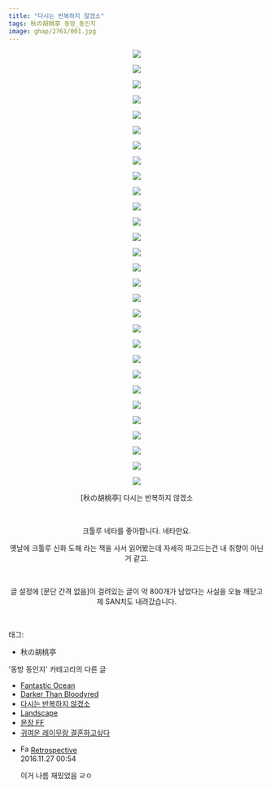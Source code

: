 ```yaml
---
title: "다시는 반복하지 않겠소"
tags: 秋の胡桃亭 동방_동인지
image: ghap/2761/001.jpg
---
```

<div class="article">
<p style="text-align: center; clear: none; float: none;"><img src="{{ site.nasurl }}/ghap/2761/001.jpg"/></p>
<p style="text-align: center; clear: none; float: none;"><img src="{{ site.nasurl }}/ghap/2761/002.jpg"/></p>
<p style="text-align: center; clear: none; float: none;"><img src="{{ site.nasurl }}/ghap/2761/003.jpg"/></p>
<p style="text-align: center; clear: none; float: none;"><img src="{{ site.nasurl }}/ghap/2761/004.jpg"/></p>
<p style="text-align: center; clear: none; float: none;"><img src="{{ site.nasurl }}/ghap/2761/005.jpg"/></p>
<p style="text-align: center; clear: none; float: none;"><img src="{{ site.nasurl }}/ghap/2761/006.jpg"/></p>
<p style="text-align: center; clear: none; float: none;"><img src="{{ site.nasurl }}/ghap/2761/007.jpg"/></p>
<p style="text-align: center; clear: none; float: none;"><img src="{{ site.nasurl }}/ghap/2761/008.jpg"/></p>
<p style="text-align: center; clear: none; float: none;"><img src="{{ site.nasurl }}/ghap/2761/009.jpg"/></p>
<p style="text-align: center; clear: none; float: none;"><img src="{{ site.nasurl }}/ghap/2761/010.jpg"/></p>
<p style="text-align: center; clear: none; float: none;"><img src="{{ site.nasurl }}/ghap/2761/011.jpg"/></p>
<p style="text-align: center; clear: none; float: none;"><img src="{{ site.nasurl }}/ghap/2761/012.jpg"/></p>
<p style="text-align: center; clear: none; float: none;"><img src="{{ site.nasurl }}/ghap/2761/013.jpg"/></p>
<p style="text-align: center; clear: none; float: none;"><img src="{{ site.nasurl }}/ghap/2761/014.jpg"/></p>
<p style="text-align: center; clear: none; float: none;"><img src="{{ site.nasurl }}/ghap/2761/015.jpg"/></p>
<p style="text-align: center; clear: none; float: none;"><img src="{{ site.nasurl }}/ghap/2761/016.jpg"/></p>
<p style="text-align: center; clear: none; float: none;"><img src="{{ site.nasurl }}/ghap/2761/017.jpg"/></p>
<p style="text-align: center; clear: none; float: none;"><img src="{{ site.nasurl }}/ghap/2761/018.jpg"/></p>
<p style="text-align: center; clear: none; float: none;"><img src="{{ site.nasurl }}/ghap/2761/019.jpg"/></p>
<p style="text-align: center; clear: none; float: none;"><img src="{{ site.nasurl }}/ghap/2761/020.jpg"/></p>
<p style="text-align: center; clear: none; float: none;"><img src="{{ site.nasurl }}/ghap/2761/021.jpg"/></p>
<p style="text-align: center; clear: none; float: none;"><img src="{{ site.nasurl }}/ghap/2761/022.jpg"/></p>
<p style="text-align: center; clear: none; float: none;"><img src="{{ site.nasurl }}/ghap/2761/023.jpg"/></p>
<p style="text-align: center; clear: none; float: none;"><img src="{{ site.nasurl }}/ghap/2761/024.jpg"/></p>
<p style="text-align: center; clear: none; float: none;"><img src="{{ site.nasurl }}/ghap/2761/025.jpg"/></p>
<p style="text-align: center; clear: none; float: none;"><img src="{{ site.nasurl }}/ghap/2761/026.jpg"/></p>
<p style="text-align: center; clear: none; float: none;"><img src="{{ site.nasurl }}/ghap/2761/027.jpg"/></p>
<p style="text-align: center; clear: none; float: none;"><img src="{{ site.nasurl }}/ghap/2761/028.jpg"/></p>
<p style="text-align: center; clear: none; float: none;"><img src="{{ site.nasurl }}/ghap/2761/029.jpg"/></p>
<p style="text-align: center; clear: none; float: none;">[秋の胡桃亭] 다시는 반복하지 않겠소</p>
<p style="text-align: center; clear: none; float: none;"><br/></p>
<p style="text-align: center; clear: none; float: none;">크툴루 네타를 좋아합니다. 네타만요.</p>
<p style="text-align: center; clear: none; float: none;">옛날에 크툴루 신화 도해 라는 책을 사서 읽어봤는데 자세히 파고드는건 내 취향이 아닌거 같고.</p>
<p style="text-align: center; clear: none; float: none;"><br/></p>
<p style="text-align: center; clear: none; float: none;">글 설정에 [문단 간격 없음]이 걸려있는 글이 약 800개가 남았다는 사실을 오늘 깨닫고 제 SAN치도 내려갔습니다.</p>
<p><br/></p>
</div><div class="tagTrail">
<p>태그: </p>
<ul>
<li>秋の胡桃亭</li>
</ul>
</div><div class="another">
<p>'동방 동인지' 카테고리의 다른 글</p>
<ul>
<li><a href="/2016-11-27-ghap_2763">Fantastic Ocean</a></li>
<li><a href="/2016-11-27-ghap_2762">Darker Than Bloodyred</a></li>
<li><a href="/2016-11-26-ghap_2761">다시는 반복하지 않겠소</a></li>
<li><a href="/2016-11-26-ghap_2760">Landscape</a></li>
<li><a href="/2016-11-26-ghap_2759">문장 FF</a></li>
<li><a href="/2016-11-26-ghap_2758">귀여운 레이무랑 결혼하고싶다</a></li>
</ul>
</div><div class="cb_module cb_fluid">
<div class="cb_wrt cb_profile">
<div class="comment">
<ul>
<li class="cb_thumb_off" id="comment14857726">
<div class="cb_comment_area">
<div class="cb_info_area">
<div class="cb_section">
<span class="cb_nick_name"><img alt="Favicon of http://retropective53.tistory.com" height="16" onerror="this.onerror=null;this.parentNode.removeChild(this)" src="http://retropective53.tistory.com/favicon.ico" width="16"/> <a href="http://retropective53.tistory.com" onclick="return openLinkInNewWindow(this)">Retrospective</a></span>
</div>
<div class="cb_section">
<span class="cb_date">2016.11.27 00:54 </span>
</div>
</div>
<div class="cb_dsc_comment">
<p class="cb_dsc">
											이거 나름 재밌었음 ㄹㅇ
										</p>
</div>
</div></li>
</ul>
</div>
</div><!-- commentList close -->
</div>